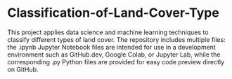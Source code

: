 # Classification-of-Land-Cover-Type
This project applies data science and machine learning techniques to classify different types of land cover. The repository includes multiple files: the .ipynb Jupyter Notebook files are intended for use in a development environment such as GitHub.dev, Google Colab, or Jupyter Lab, while the corresponding .py Python files are provided for easy code preview directly on GitHub.
